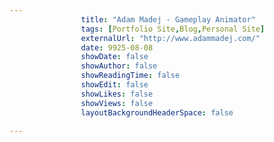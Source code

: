 ---
                title: "Adam Madej - Gameplay Animator"
                tags: [Portfolio Site,Blog,Personal Site]
                externalUrl: "http://www.adammadej.com/"
                date: 9925-08-08
                showDate: false
                showAuthor: false
                showReadingTime: false
                showEdit: false
                showLikes: false
                showViews: false
                layoutBackgroundHeaderSpace: false
                ---
